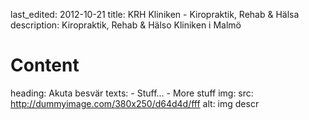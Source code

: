 last_edited: 2012-10-21
title: KRH Kliniken - Kiropraktik, Rehab & Hälsa
description: Kiropraktik, Rehab & Hälso Kliniken i Malmö
# Content
heading: Akuta besvär
texts: 
    - Stuff...
    - More stuff
img:
    src: http://dummyimage.com/380x250/d64d4d/fff
    alt: img descr

